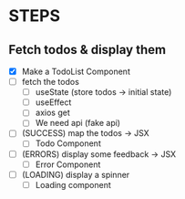 # STEPS

## Fetch todos & display them

- [x] Make a TodoList Component
- [ ] fetch the todos
  - [ ] useState (store todos -> initial state)
  - [ ] useEffect
  - [ ] axios get
  - [ ] We need api (fake api)
- [ ] (SUCCESS) map the todos -> JSX
  - [ ] Todo Component
- [ ] (ERRORS) display some feedback -> JSX
  - [ ] Error Component
- [ ] (LOADING) display a spinner
  - [ ] Loading component
